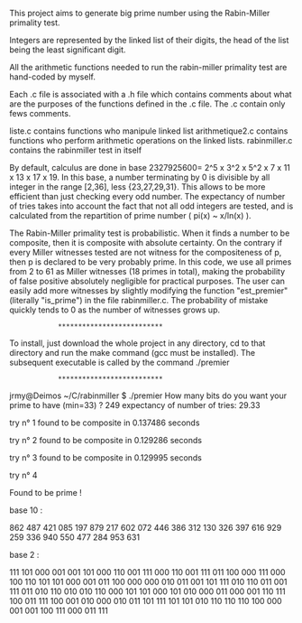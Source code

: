 This project aims to generate big prime number using the Rabin-Miller primality test.

Integers are represented by the linked list of their digits, the head of the list being the least significant digit.

All the arithmetic functions needed to run the rabin-miller primality test are hand-coded by myself.

Each .c file is associated with a .h file which contains comments about what are the purposes of the functions defined in the .c file. The .c contain only fews comments.

liste.c contains functions who manipule linked list
arithmetique2.c contains functions who perform arithmetic operations on the linked lists.
rabinmiller.c contains the rabinmiller test in itself

By default, calculus are done in base 2327925600= 2^5 x 3^2 x 5^2 x 7 x 11 x 13 x 17 x 19. In this base, a number terminating by 0 is divisible by all integer in the range [2,36], less {23,27,29,31}. This
allows to be more efficient than just checking every odd number. The expectancy of number of tries takes into account the fact that not all odd integers are tested, and is calculated from
the repartition of prime number ( pi(x) ~ x/ln(x) ).

The Rabin-Miller primality test is probabilistic. When it finds a number to be composite, then it is composite with absolute certainty. On the contrary if every Miller witnesses tested are not witness for the compositeness of p,
then p is declared to be very probably prime. In this code, we use all primes from 2 to 61 as Miller witnesses (18 primes in total), making the probability of false positive absolutely
negligible for practical purposes. The user can easily add more witnesses by slightly modifying
the function "est_premier" (literally "is_prime") in the file rabinmiller.c. The probability of mistake quickly tends to 0 as the number of witnesses grows up.

                **************************

To install, just download the whole project in any directory, cd to that directory and run the make command (gcc must be installed).
The subsequent executable is called by the command ./premier

                **************************

jrmy@Deimos ~/C/rabinmiller $ ./premier
How many bits do you want your prime to have (min=33) ?
249
expectancy of number of tries: 29.33

try n° 1
found to be composite in 0.137486 seconds

try n° 2
found to be composite in 0.129286 seconds

try n° 3
found to be composite in 0.129995 seconds

try n° 4

Found to be prime !

base 10 :

862 487 421 085 197 879 217 602 072 446 386 312 130 326 397 616 929 259 336 940 550 477 284 953 631 


base 2 :

111 101 000 001 001 101 000 110 001 111 000 110 001 111 011 100 000 111 000 100 110 101 101 000 001 011 100 000 000 010 011 001 101 111 010 110 011 001 111 011 010 110 010 010 110 000 101 101 000 101 010 000 011 000 001 110 111 100 011 111 100 001 010 000 010 011 101 111 101 101 010 110 110 110 100 000 001 001 100 111 000 011 111 
